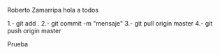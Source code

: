 Roberto Zamarripa
hola a todos

1.- git add .
2.- git commit -m "mensaje"
3.- git pull origin master
4.- git push origin master

Prueba